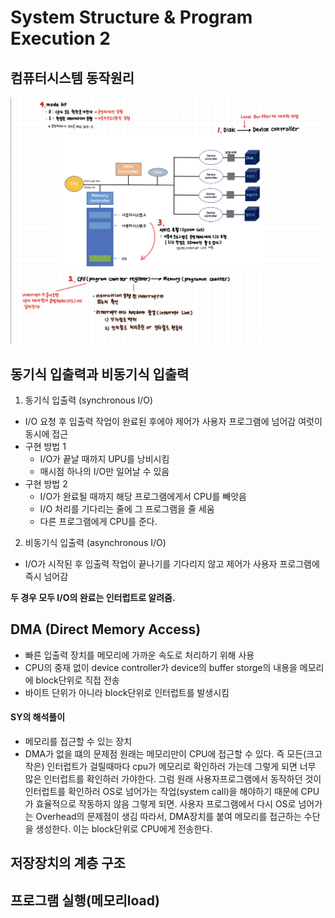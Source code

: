 # System Structure & Program Execution 2

## 컴퓨터시스템 동작원리

![OS02-1](./image/OS02-1.png)

## 동기식 입출력과 비동기식 입출력

1. 동기식 입출력 (synchronous I/O)

- I/O 요청 후 입출력 작업이 완료된 후에야 제어가 사용자 프로그램에 넘어감
  여럿이 동시에 접근
- 구현 방법 1
  - I/O가 끝날 때까지 UPU를 낭비시킴
  - 매시점 하나의 I/O만 일어날 수 있음
- 구현 방법 2
  - I/O가 완료될 때까지 해당 프로그램에게서 CPU를 빼앗음
  - I/O 처리를 기다리는 줄에 그 프로그램을 줄 세움
  - 다른 프로그램에게 CPU를 준다.

2. 비동기식 입출력 (asynchronous I/O)

- I/O가 시작된 후 입출력 작업이 끝나기를 기다리지 않고 제어가 사용자 프로그램에 즉시 넘어감

**두 경우 모두 I/O의 완료는 인터럽트로 알려줌.**

## DMA (Direct Memory Access)

- 빠른 입출력 장치를 메모리에 가까운 속도로 처리하기 위해 사용
- CPU의 중재 없이 device controller가 device의 buffer storge의 내용을 메모리에 block단위로 직접 전송
- 바이트 단위가 아니라 block단위로 인터럽트를 발생시킴

#### SY의 해석풀이

- 메모리를 접근할 수 있는 장치
- DMA가 없을 떄의 문제점
  원래는 메모리만이 CPU에 접근할 수 있다. 즉 모든(크고 작은) 인터럽트가 걸릴때마다 cpu가 메모리로 확인하러 가는데 그렇게 되면 너무 많은 인터럽트를 확인하러 가야한다.
  그럼 원래 사용자프로그램에서 동작하던 것이 인터럽트를 확인하러 OS로 넘어가는 작업(system call)을 해야하기 때문에 CPU가 효율적으로 작동하지 않음
  그렇게 되면. 사용자 프로그램에서 다시 OS로 넘어가는 Overhead의 문제점이 생김
  따라서, DMA장치를 붙여 메모리를 접근하는 수단을 생성한다. 이는 block단위로 CPU에게 전송한다.

## 저장장치의 계층 구조

## 프로그램 실행(메모리load)
